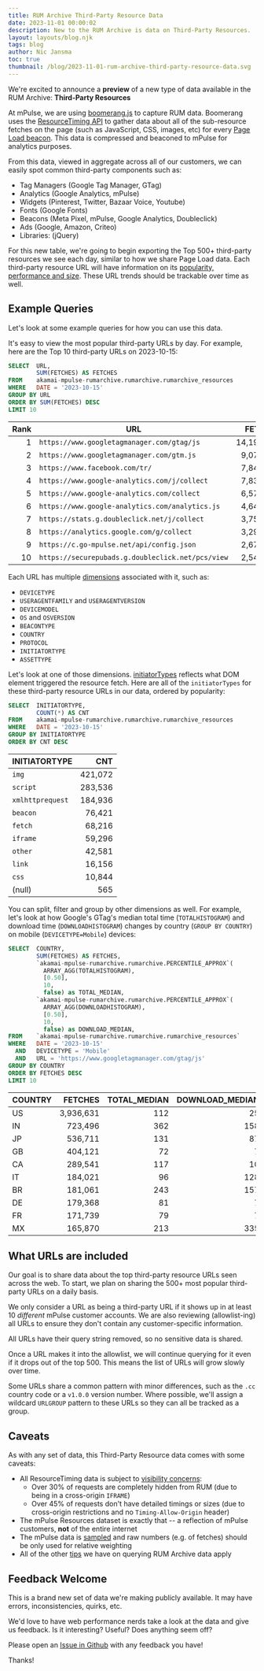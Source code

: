 ```yaml
---
title: RUM Archive Third-Party Resource Data
date: 2023-11-01 00:00:02
description: New to the RUM Archive is data on Third-Party Resources.
layout: layouts/blog.njk
tags: blog
author: Nic Jansma
toc: true
thumbnail: /blog/2023-11-01-rum-archive-third-party-resource-data.svg
---
```


We're excited to announce a **preview** of a new type of data available in the RUM Archive: **Third-Party Resources**

At mPulse, we are using [boomerang.js](https://github.com/akamai/boomerang) to capture RUM data.  Boomerang uses the [ResourceTiming API](https://www.w3.org/TR/resource-timing/) to gather data about all of the sub-resource fetches on the page (such as JavaScript, CSS, images, etc) for every [Page Load beacon](https://techdocs.akamai.com/mpulse-boomerang/docs/whats-in-an-mpulse-beacon).  This data is compressed and beaconed to mPulse for analytics purposes.

From this data, viewed in aggregate across all of our customers, we can easily spot common third-party components such as:

* Tag Managers (Google Tag Manager, GTag)
* Analytics (Google Analytics, mPulse)
* Widgets (Pinterest, Twitter, Bazaar Voice, Youtube)
* Fonts (Google Fonts)
* Beacons (Meta Pixel, mPulse, Google Analytics, Doubleclick)
* Ads (Google, Amazon, Criteo)
* Libraries: (jQuery)

For this new table, we're going to begin exporting the Top 500+ third-party resources we see each day, similar to how we share Page Load data.  Each third-party resource URL will have information on its [popularity, performance and size](/docs/tables/#third-party-resources).  These URL trends should be trackable over time as well.

## Example Queries

Let's look at some example queries for how you can use this data.

It's easy to view the most popular third-party URLs by day.  For example, here are the Top 10 third-party URLs on 2023-10-15:

```sql
SELECT  URL,
        SUM(FETCHES) AS FETCHES
FROM    akamai-mpulse-rumarchive.rumarchive.rumarchive_resources
WHERE   DATE = '2023-10-15'
GROUP BY URL
ORDER BY SUM(FETCHES) DESC
LIMIT 10
```

| Rank | URL                                               |    FETCHES |
|-----:|---------------------------------------------------|-----------:|
|    1 | `https://www.googletagmanager.com/gtag/js`        | 14,191,855 |
|    2 | `https://www.googletagmanager.com/gtm.js`         |  9,077,607 |
|    3 | `https://www.facebook.com/tr/`                    |  7,848,302 |
|    4 | `https://www.google-analytics.com/j/collect`      |  7,835,923 |
|    5 | `https://www.google-analytics.com/collect`        |  6,579,589 |
|    6 | `https://www.google-analytics.com/analytics.js`   |  4,645,448 |
|    7 | `https://stats.g.doubleclick.net/j/collect`       |  3,755,276 |
|    8 | `https://analytics.google.com/g/collect`          |  3,296,602 |
|    9 | `https://c.go-mpulse.net/api/config.json`         |  2,673,639 |
|   10 | `https://securepubads.g.doubleclick.net/pcs/view` |  2,544,007 |

Each URL has multiple [dimensions](/docs/tables/#dimensions-1) associated with it, such as:

* `DEVICETYPE`
* `USERAGENTFAMILY` and `USERAGENTVERSION`
* `DEVICEMODEL`
* `OS` and `OSVERSION`
* `BEACONTYPE`
* `COUNTRY`
* `PROTOCOL`
* `INITIATORTYPE`
* `ASSETTYPE`

Let's look at one of those dimensions. [initiatorTypes](https://developer.mozilla.org/en-US/docs/Web/API/PerformanceResourceTiming/initiatorType) reflects what DOM element triggered the resource fetch.  Here are all of the `initiatorTypes` for these third-party resource URLs in our data, ordered by popularity:

```sql
SELECT  INITIATORTYPE,
        COUNT(*) AS CNT
FROM    akamai-mpulse-rumarchive.rumarchive.rumarchive_resources
WHERE   DATE = '2023-10-15'
GROUP BY INITIATORTYPE
ORDER BY CNT DESC
```

| INITIATORTYPE    |     CNT |
|:-----------------|--------:|
| `img`            | 421,072 |
| `script`         | 283,536 |
| `xmlhttprequest` | 184,936 |
| `beacon`         |  76,421 |
| `fetch`          |  68,216 |
| `iframe`         |  59,296 |
| `other`          |  42,581 |
| `link`           |  16,156 |
| `css`            |  10,844 |
| (null)           |     565 |

You can split, filter and group by other dimensions as well.  For example, let's look at how Google's GTag's median total time (`TOTALHISTOGRAM`) and download time (`DOWNLOADHISTOGRAM`) changes by country (`GROUP BY COUNTRY`) on mobile (`DEVICETYPE=Mobile`) devices:

```sql
SELECT  COUNTRY,
        SUM(FETCHES) AS FETCHES,
        `akamai-mpulse-rumarchive.rumarchive.PERCENTILE_APPROX`(
          ARRAY_AGG(TOTALHISTOGRAM),
          [0.50],
          10,
          false) as TOTAL_MEDIAN,
        `akamai-mpulse-rumarchive.rumarchive.PERCENTILE_APPROX`(
          ARRAY_AGG(DOWNLOADHISTOGRAM),
          [0.50],
          10,
          false) as DOWNLOAD_MEDIAN,
FROM    `akamai-mpulse-rumarchive.rumarchive.rumarchive_resources`
WHERE   DATE = '2023-10-15'
  AND   DEVICETYPE = 'Mobile'
  AND   URL = 'https://www.googletagmanager.com/gtag/js'
GROUP BY COUNTRY
ORDER BY FETCHES DESC
LIMIT 10
```

| COUNTRY |   FETCHES | TOTAL_MEDIAN | DOWNLOAD_MEDIAN |
|:--------|----------:|-------------:|----------------:|
| US      | 3,936,631 |          112 |              25 |
| IN      |   723,496 |          362 |             158 |
| JP      |   536,711 |          131 |              87 |
| GB      |   404,121 |           72 |               7 |
| CA      |   289,541 |          117 |              10 |
| IT      |   184,021 |           96 |             128 |
| BR      |   181,061 |          243 |             157 |
| DE      |   179,368 |           81 |               7 |
| FR      |   171,739 |           79 |               7 |
| MX      |   165,870 |          213 |             335 |

## What URLs are included

Our goal is to share data about the top third-party resource URLs seen across the web.   To start, we plan on sharing the 500+ most popular third-party URLs on a daily basis.

We only consider a URL as being a third-party URL if it shows up in at least 10 _different_ mPulse customer accounts.  We are also reviewing (allowlist-ing) all URLs to ensure they don't contain any customer-specific information.

All URLs have their query string removed, so no sensitive data is shared.

Once a URL makes it into the allowlist, we will continue querying for it even if it drops out of the top 500.  This means the list of URLs will grow slowly over time.

Some URLs share a common pattern with minor differences, such as the `.cc` country code or a `v1.0.0` version number.  Where possible, we'll assign a wildcard `URLGROUP` pattern to these URLs so they can all be tracked as a group.

## Caveats

As with any set of data, this Third-Party Resource data comes with some caveats:

* All ResourceTiming data is subject to [visibility concerns](https://nicj.net/resourcetiming-visibility-third-party-scripts-ads-and-page-weight/):
  * Over 30% of requests are completely hidden from RUM (due to being in a cross-origin `IFRAME`)
  * Over 45% of requests don't have detailed timings or sizes (due to cross-origin restrictions and no `Timing-Allow-Origin` header)
* The mPulse Resources dataset is exactly that -- a reflection of mPulse customers, **not** of the entire internet
* The mPulse data is [sampled](/docs/tips/#data-is-sampled) and raw numbers (e.g. of fetches) should be only used for relative weighting
* All of the other [tips](/docs/tips/) we have on querying RUM Archive data apply

## Feedback Welcome

This is a brand new set of data we're making publicly available.  It may have errors, inconsistencies, quirks, etc.

We'd love to have web performance nerds take a look at the data and give us feedback.  Is it interesting?  Useful?  Does anything seem off?

Please open an [Issue in Github](https://github.com/rum-archive/rum-archive/issues) with any feedback you have!

Thanks!
